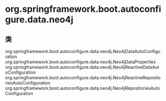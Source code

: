 # org.springframework.boot.autoconfigure.data.neo4j

## 类

org.springframework.boot.autoconfigure.data.neo4j.Neo4jDataAutoConfiguration
org.springframework.boot.autoconfigure.data.neo4j.Neo4jDataProperties
org.springframework.boot.autoconfigure.data.neo4j.Neo4jReactiveDataAutoConfiguration
org.springframework.boot.autoconfigure.data.neo4j.Neo4jReactiveRepositoriesAutoConfiguration
org.springframework.boot.autoconfigure.data.neo4j.Neo4jRepositoriesAutoConfiguration




